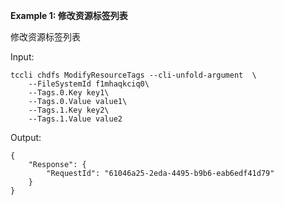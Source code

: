 **Example 1: 修改资源标签列表**

修改资源标签列表

Input: 

```
tccli chdfs ModifyResourceTags --cli-unfold-argument  \
    --FileSystemId f1mhaqkciq0\
    --Tags.0.Key key1\
    --Tags.0.Value value1\
    --Tags.1.Key key2\
    --Tags.1.Value value2
```

Output: 
```
{
    "Response": {
        "RequestId": "61046a25-2eda-4495-b9b6-eab6edf41d79"
    }
}
```


